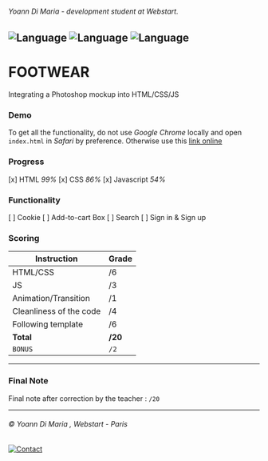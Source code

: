 ###### Yoann Di Maria - development student at Webstart.
![Language](https://img.shields.io/badge/Language-HTML-e44b23.svg) ![Language](https://img.shields.io/badge/Language-Javascript-f1e05a.svg) ![Language](https://img.shields.io/badge/Language-CSS-563d7c.svg)
---
# FOOTWEAR
Integrating a Photoshop mockup into HTML/CSS/JS
### Demo
To get all the functionality, do not use *Google Chrome* locally and open `index.html` in *Safari* by preference. Otherwise use this [link online](http://dev.yoanndm.fr/dev1/footwear/)
### Progress
[x] HTML *99%*
[x] CSS *86%*
[x] Javascript *54%*
### Functionality
[ ] Cookie
[ ] Add-to-cart Box
[ ] Search
[ ] Sign in & Sign up
### Scoring
| Instruction             | Grade     |
|-------------------------|-----------|
| HTML/CSS                | /6        |
| JS                      | /3        |
| Animation/Transition    | /1        |
| Cleanliness of the code | /4        |
| Following template      | /6        |
| **Total**               | **/20**   |
| ``BONUS``               | ``/2``    |
___
### Final Note
Final note after correction by the teacher : `/20`
___
###### © Yoann Di Maria , Webstart - Paris
[![Contact](https://img.shields.io/badge/Contact-Mail-lightgray.svg)](mailto:dm.yoann@gmail.com) 
